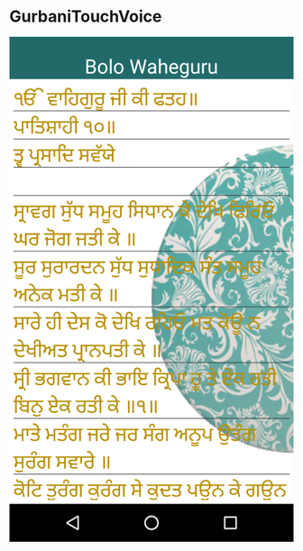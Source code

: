 # GurbaniTouchVoice
![Gurbani_touch_voice](https://github.com/amarpreet911/GurbaniTouchVoice/blob/master/Gurbani_touch_voice.png "Gurbani_touch_voice")